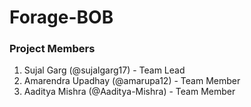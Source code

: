 # Forage-BOB


### Project Members

1. Sujal Garg (@sujalgarg17) - Team Lead
2. Amarendra Upadhay  (@amarupa12) - Team Member
3. Aaditya Mishra (@Aaditya-Mishra) - Team Member

